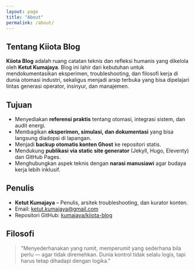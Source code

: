 ```yaml
---
layout: page
title: "About"
permalink: /about/
---
```


## Tentang Kiiota Blog

**Kiiota Blog** adalah ruang catatan teknis dan refleksi humanis yang dikelola oleh **Ketut Kumajaya**. Blog ini lahir dari kebutuhan untuk mendokumentasikan eksperimen, troubleshooting, dan filosofi kerja di dunia otomasi industri, sekaligus menjadi arsip terbuka yang bisa dipelajari lintas generasi operator, insinyur, dan manajemen.

## Tujuan

- Menyediakan **referensi praktis** tentang otomasi, integrasi sistem, dan audit energi.
- Membagikan **eksperimen, simulasi, dan dokumentasi** yang bisa langsung diadopsi di lapangan.
- Menjadi **backup otomatis konten Ghost** ke repositori statis.
- Mendukung **publikasi via static site generator** (Jekyll, Hugo, Eleventy) dan GitHub Pages.
- Menghubungkan aspek teknis dengan **narasi manusiawi** agar budaya kerja lebih inklusif.

## Penulis

- **Ketut Kumajaya** – Penulis, arsitek troubleshooting, dan kurator konten.
- Email: [ketut.kumajaya@gmail.com](mailto:ketut.kumajaya@gmail.com)
- Repositori GitHub: [kumajaya/kiiota-blog](https://github.com/kumajaya/kiiota-blog)

## Filosofi

> "Menyederhanakan yang rumit, memperumit yang sederhana bila perlu — agar tidak diremehkan.
> Dunia kontrol tidak selalu logis, tapi harus tetap dihadapi dengan logika."
